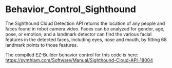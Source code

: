 # Behavior_Control_Sighthound

The Sighthound Cloud Detection API returns the location of any people and faces found in robot camera video. Faces can be analyzed for gender, age, pose, or emotion; and a landmark detector can find the various facial features in the detected faces, including eyes, nose and mouth, by fitting 68 landmark points to those features.

The compiled EZ-Builder behavior control for this code is here: https://synthiam.com/Software/Manual/Sighthound-Cloud-API-18004

